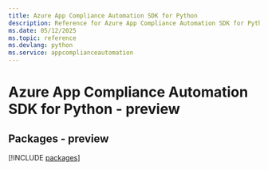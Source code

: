 ```yaml
---
title: Azure App Compliance Automation SDK for Python
description: Reference for Azure App Compliance Automation SDK for Python
ms.date: 05/12/2025
ms.topic: reference
ms.devlang: python
ms.service: appcomplianceautomation
---
```

# Azure App Compliance Automation SDK for Python - preview
## Packages - preview
[!INCLUDE [packages](app-compliance-automation-index.md)]